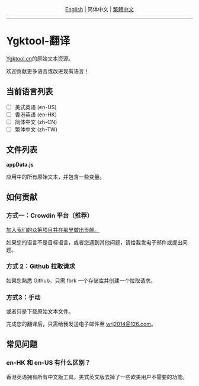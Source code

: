 <div align="center">

[English](./README.md) | 简体中文 | [繁體中文](./README_cht.md)

<hr>
</div>

# Ygktool-翻译

[Ygktool.cn](https:www.ygktool.cn)的原始文本资源。

欢迎贡献更多语言或改进现有语言！

## 当前语言列表

- [ ] 美式英语 (en-US)
- [ ] 香港英语 (en-HK)
- [ ] 简体中文 (zh-CN)
- [ ] 繁体中文 (zh-TW)

## 文件列表

**appData.js**

应用中的所有原始文本，并包含一些变量。

## 如何贡献

### **方式一：Crowdin 平台（推荐）**

[加入我们的众筹项目并在那里做出贡献。](https://crwd.in/lifeup)

如果您的语言不是目标语言，或者您遇到其他问题，请给我发电子邮件或提出问题。

### 方式 2：Github 拉取请求

如果您熟悉 Github，只需 fork 一个存储库并创建一个拉取请求。

### 方式3：手动

或者只是下载原始文本文件。

完成您的翻译后，只需给我发送电子邮件至 [wrj2014@126.com](mailto:wrj2014@126.com)。

## 常见问题

### en-HK 和 en-US 有什么区别？

香港英语拥有所有中文版工具。美式英文版去掉了一些欧美用户不需要的功能。